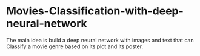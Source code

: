 # Movies-Classification-with-deep-neural-network
The main idea is build a deep neural network with images and text that can Classify a movie genre based on its plot and its poster.
